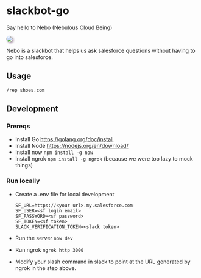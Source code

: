 # slackbot-go

Say hello to Nebo (Nebulous Cloud Being)

<img style="border-radius: 20px; box-shadow: 3px 3px 5px 0px rgba(173,154,173,1);" src="https://www.gravatar.com/avatar/1abed234f87b8153b2cda61601fbb1f9.jpg">

Nebo is a slackbot that helps us ask salesforce questions without having to go into salesforce.

## Usage

`/rep shoes.com`

## Development

### Prereqs
- Install Go https://golang.org/doc/install
- Install Node https://nodejs.org/en/download/
- Install now `npm install -g now`
- Install ngrok `npm install -g ngrok` (because we were too lazy to mock things)

### Run locally

- Create a .env file for local development
 
    ```properties
    SF_URL=https://<your url>.my.salesforce.com
    SF_USER=<sf login email>
    SF_PASSWORD=<sf password>
    SF_TOKEN=<sf token>
    SLACK_VERIFICATION_TOKEN=<slack token>
    ```

- Run the server `now dev`

- Run ngrok `ngrok http 3000`

- Modify your slash command in slack to point at the URL generated by ngrok in the step above.
